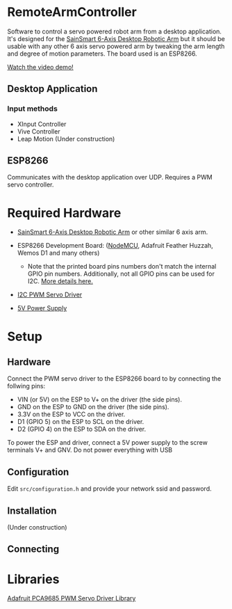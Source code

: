 # RemoteArmController
Software to control a servo powered robot arm from a desktop application. It's designed for the [SainSmart 6-Axis Desktop Robotic Arm](https://www.sainsmart.com/products/6-axis-desktop-robotic-arm-assembled) but it should be usable with any other 6 axis servo powered arm by tweaking the arm length and degree of motion parameters. The board used is an ESP8266.

[Watch the video demo!](https://www.youtube.com/watch?v=ORoi-Ku_lN4)

## Desktop Application



### Input methods
- XInput Controller
- Vive Controller
- Leap Motion (Under construction)

## ESP8266

Communicates with the desktop application over UDP. Requires a PWM servo controller.

# Required Hardware

- [SainSmart 6-Axis Desktop Robotic Arm](https://www.sainsmart.com/products/6-axis-desktop-robotic-arm-assembled) or other similar 6 axis arm.

- ESP8266 Development Board: ([NodeMCU](https://www.amazon.com/s?k=esp8266+nodemcu&i=electronics), Adafruit Feather Huzzah, Wemos D1 and many others)
  - Note that the printed board pins numbers don't match the internal GPIO  pin numbers. Additionally, not all GPIO pins can be used for I2C. [More details here.](https://randomnerdtutorials.com/esp8266-pinout-reference-gpios/)

- [I2C PWM Servo Driver](https://www.adafruit.com/product/815)

- [5V Power Supply](https://smile.amazon.com/ALITOVE-Converter-100-240V-Transformer-5-5x2-5mm/dp/B0852HL336/)

# Setup

## Hardware

Connect the PWM servo driver to the ESP8266 board to by connecting the follwing pins:

- VIN (or 5V) on the ESP to V+ on the driver (the side pins).
- GND on the ESP to GND on the driver (the side pins).
- 3.3V on the ESP to VCC on the driver.
- D1 (GPIO 5) on the ESP to SCL on the driver.
- D2 (GPIO 4) on the ESP to SDA on the driver.

To power the ESP and driver, connect a 5V power supply to the screw terminals V+ and GNV. Do not power everything with USB


## Configuration

Edit `src/configuration.h` and provide your network ssid and password.

## Installation

(Under construction)

## Connecting

# Libraries

[Adafruit PCA9685 PWM Servo Driver Library](https://github.com/adafruit/Adafruit-PWM-Servo-Driver-Library)

